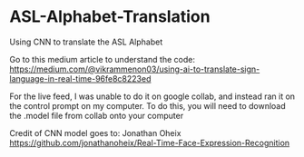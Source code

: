 # ASL-Alphabet-Translation
Using CNN to translate the ASL Alphabet

Go to this medium article to understand the code: https://medium.com/@vikrammenon03/using-ai-to-translate-sign-language-in-real-time-96fe8c8223ed


For the live feed, I was unable to do it on google collab, and instead ran it on the control prompt on my computer.
To do this, you will need to download the .model file from collab onto your computer


Credit of CNN model goes to: Jonathan Oheix https://github.com/jonathanoheix/Real-Time-Face-Expression-Recognition
